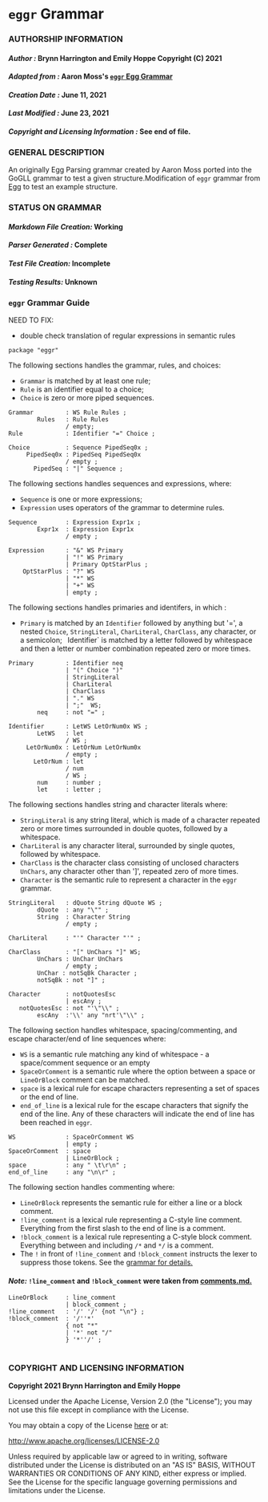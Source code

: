 # **`eggr` Grammar**

### **AUTHORSHIP INFORMATION**
#### *Author :* Brynn Harrington and Emily Hoppe Copyright (C) 2021
#### *Adapted from :* Aaron Moss's [`eggr` Egg Grammar](https://github.com/bruceiv/egg/blob/deriv/grammars/eggr.egg)
#### *Creation Date :* June 11, 2021 
#### *Last Modified :* June 23, 2021
#### *Copyright and Licensing Information :* See end of file.

###  **GENERAL DESCRIPTION**
An originally Egg Parsing grammar created by Aaron Moss ported into the GoGLL grammar to test a given structure.Modification of `eggr` grammar from [Egg](https://github.com/bruceiv/egg/blob/deriv/grammars/eggr.egg) to test an example structure.
### **STATUS ON GRAMMAR**
#### *Markdown File Creation:* Working
#### *Parser Generated :* Complete
#### *Test File Creation:* Incomplete
#### *Testing Results:* Unknown
### **`eggr` Grammar Guide**
NEED TO FIX:
- double check translation of regular expressions in semantic rules

```
package "eggr"
```
The following sections handles the grammar, rules, and choices:
- `Grammar` is matched by at least one rule;
- `Rule` is an identifier equal to a choice;
- `Choice` is zero or more piped sequences. 
```
Grammar         : WS Rule Rules ;
        Rules   : Rule Rules
                / empty; 
Rule            : Identifier "=" Choice ;

Choice          : Sequence PipedSeq0x ;
     PipedSeq0x : PipedSeq PipedSeq0x
                / empty ; 
       PipedSeq : "|" Sequence ;
```
The following sections handles sequences and expressions, where:
- `Sequence` is one or more expressions;
- `Expression` uses operators of the grammar to determine rules. 
```
Sequence        : Expression Expr1x ;
        Expr1x  : Expression Expr1x
                / empty ;

Expression      : "&" WS Primary 
                | "!" WS Primary 
                | Primary OptStarPlus ;                     
    OptStarPlus : "?" WS 
                | "*" WS 
                | "+" WS 
                | empty ; 
```
The following sections handles primaries and identifers, in which :
- `Primary` is matched by an `Identifier` followed by anything but '=', a nested `Choice`, `StringLiteral`, `CharLiteral`, `CharClass`, any character, or a semicolon;
` `Identifier` is matched by a letter followed by whitespace and then a letter or number combination repeated zero or more times.
```
Primary         : Identifier neq
                | "(" Choice ")"
                | StringLiteral
                | CharLiteral
                | CharClass
                | "." WS
                | ";"  WS;
        neq     : not "=" ;

Identifier      : LetWS LetOrNum0x WS ;
        LetWS   : let
                / WS ;
     LetOrNum0x : LetOrNum LetOrNum0x
                / empty ;     
       LetOrNum : let
                / num
                / WS ;
        num     : number ;
        let     : letter ;
```
The following sections handles string and character literals where:
- `StringLiteral` is any string literal, which is made of a character repeated zero or more times surrounded in double quotes, followed by a whitespace. 
- `CharLiteral` is any character literal, surrounded by single quotes, followed by whitespace.
- `CharClass` is the character class consisting of unclosed characters `UnChars`, any character other than ']', repeated zero of more times. 
- `Character` is the semantic rule to represent a character in the `eggr` grammar. 
```
StringLiteral   : dQuote String dQuote WS ;
        dQuote  : any "\"" ;
        String  : Character String
                / empty ;

CharLiteral     : "'" Character "'" ;

CharClass       : "[" UnChars "]" WS;
        UnChars : UnChar UnChars 
                / empty ;
        UnChar : notSqBk Character ;
        notSqBk : not "]" ;

Character       : notQuotesEsc
                | escAny ;  
   notQuotesEsc : not "'\"\\" ;
        escAny  :'\\' any "nrt'\"\\" ;        
```
The following section handles whitespace, spacing/commenting, and escape character/end of line sequences where: 
- `WS` is a semantic rule matching any kind of whitespace - a space/comment sequence or an empty
- `SpaceOrComment` is a semantic rule where the option between a space or `LineOrBlock` comment can be matched. 
- `space` is a lexical rule for escape characters representing a set of spaces or the end of line.
- `end_of_line` is a lexical rule for the escape characters that signify the end of the line. Any of these characters will indicate the end of line has been reached in `eggr`. 
```
WS              : SpaceOrComment WS
                | empty ;
SpaceOrComment  : space
                | LineOrBlock ;
space           : any " \t\r\n" ;
end_of_line     : any "\n\r" ;  
```
The following section handles commenting where:
- `LineOrBlock` represents the semantic rule for either a line or a block comment. 
- `!line_comment` is a lexical rule representing a C-style line comment. Everything from the first slash to the end of line is a comment. 
- `!block_comment` is a lexical rule representing a C-style block comment. Everything between and including `/*` and `*/` is a comment. 
- The `!` in front of `!line_comment` and `!block_comment` instructs the lexer to suppress those tokens. See the [grammar for details.](../../gogll.md) 
#### *Note:* `!line_comment` and `!block_comment` were taken from [comments.md.](https://github.com/bruceiv/pegll/tree/main/examples/comments) 
```
LineOrBlock     : line_comment 
                | block_comment ;
!line_comment   : '/' '/' {not "\n"} ;
!block_comment  : '/''*' 
                { not "*" 
                | '*' not "/" 
                } '*''/' ;
```
#
### **COPYRIGHT AND LICENSING INFORMATION**
**Copyright 2021 Brynn Harrington and Emily Hoppe**

Licensed under the Apache License, Version 2.0 (the "License"); you may not use this file except in compliance with the License.

You may obtain a copy of the License [here](http://www.apache.org/licenses/LICENSE-2.0) or at:

http://www.apache.org/licenses/LICENSE-2.0

Unless required by applicable law or agreed to in writing, software distributed under the License is distributed on an "AS IS" BASIS, WITHOUT WARRANTIES OR CONDITIONS OF ANY KIND, either express or implied. See the License for the specific language governing permissions and limitations under the License.